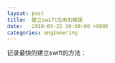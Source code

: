 ```yaml
---
layout: post
title:  建立swift应用的模版
date:   2018-05-22 10:00:00 +0800
categories: engineering
---
```

记录最快的建立swift的方法：
